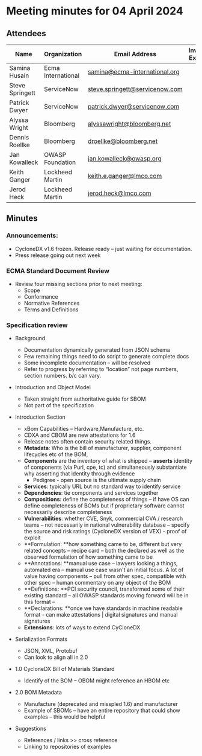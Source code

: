 # Meeting minutes for 04 April 2024

## Attendees

| Name            | Organization       | Email Address                  | Invited Expert |
|-----------------|--------------------|--------------------------------|:--------------:|
| Samina Husain   | Ecma International | samina@ecma-international.org  |                |
| Steve Springett | ServiceNow         | steve.springett@servicenow.com |                |
| Patrick Dwyer   | ServiceNow         | patrick.dwyer@servicenow.com   |                |
| Alyssa Wright   | Bloomberg          | alyssawright@bloomberg.net     |                |
| Dennis Roellke  | Bloomberg          | droellke@bloomberg.net         |                |
| Jan Kowalleck   | OWASP Foundation   | jan.kowalleck@owasp.org        |                |
| Keith Ganger    | Lockheed Martin    | keith.e.ganger@lmco.com        |                |
| Jerod Heck      | Lockheed Martin    | jerod.heck@lmco.com            |                |

## Minutes

### Announcements:
* CycloneDX v1.6 frozen. Release ready – just waiting for documentation.
* Press release going out next week

### ECMA Standard Document Review
* Review four missing sections prior to next meeting:
    * Scope
    * Conformance
    * Normative References
    * Terms and Definitions
### Specification review
* Background
    * Documentation dynamically generated from JSON schema
    * Few remaining things need to do script to generate complete docs
    * Some incomplete documentation – will be resolved
    * Refer to progress by referring to “location” not page numbers, section numbers. b/c can vary.
* Introduction and Object Model
    * Taken straight from authoritative guide for SBOM
    * Not part of the specification
* Introduction Section
    * xBom Capabilities – Hardware,Manufacture, etc.
    * CDXA and CBOM are new attestations for 1.6
    * Release notes often contain security related things. 
  * **Metadata**: Who is the bill of manufacturer, supplier, component lifecycles etc of the BOM,
  * **Components** are the inventory of what is shipped – **asserts** identity of components (via Purl, cpe, tc) and simultaneously substantiate why asserting that identity through evidence
      * Pedigree - open source is the ultimate supply chain
  * **Services**: typically URL but no standard way to identify service
  * **Dependencies**: tie components and services together
  * **Compositions**: define the completeness of things – if have OS can define completeness of BOMs but if proprietary software cannot necessarily describe completeness
  * **Vulnerabilities**: whether CVE, Snyk, commercial CVA / research teams – not necessarily in national vulnerability database – specify the source and risk ratings (CycloneDX version of VEX) - proof of exploit
  * **Formulation: **how something came to be, different but very related concepts – recipe card – both the declared as well as the observed formulation of how something came to be
  * **Annotations: **manual use case – lawyers looking a things, automated era – manual use case wasn't an initial focus. A lot of value having components – pull from other spec, compatible with other spec – human commentary on any object of the BOM
  * **Definitions: **PCI security council, transformed some of their existing standard – all OWASP standards moving forward will be in this format –
  * **Declarations: **once we have standards in machine readable format - can make attestations | digital signatures and manual signatures
  * **Extensions**: lots of ways to extend CyCloneDX
* Serialization Formats
  * JSON, XML, Protobuf
  * Can look to align all in 2.0

* 1.0 CycloneDX Bill of Materials Standard
  * Identify of the BOM – OBOM might reference an HBOM etc
* 2.0 BOM Metadata
  * Manufacture (deprecated and misspled 1.6) and manufacturer
  * Example of SBOMs – have an entire repository that could show examples – this would be helpful
* Suggestions
  * References  / links >> cross reference
  * Linking to repositories of examples

